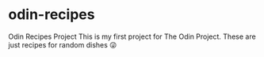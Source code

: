 # odin-recipes
Odin Recipes Project
This is my first project for The Odin Project.
These are just recipes for random dishes 😜